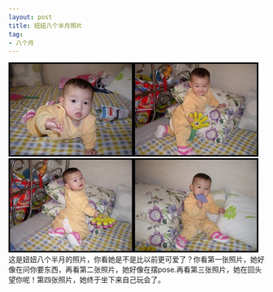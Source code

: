```yaml
---
layout: post
title: 妞妞八个半月照片
tag: 
- 八个月
---
```

<p><a href="/assets/images/2011/02/SDC11611.jpg"><img style="border-bottom: 0px; border-left: 0px; padding-left: 0px; padding-right: 0px; display: inline; border-top: 0px; border-right: 0px; padding-top: 0px" title="SDC11611" border="0" alt="SDC11611" src="/assets/images/2011/02/SDC11611_thumb.jpg" width="246" height="186" /></a><a href="/assets/images/2011/02/SDC11606.jpg"><img style="background-image: none; border-right-width: 0px; padding-left: 0px; padding-right: 0px; display: inline; border-top-width: 0px; border-bottom-width: 0px; border-left-width: 0px; padding-top: 0px" title="SDC11606" border="0" alt="SDC11606" src="/assets/images/2011/02/SDC11606_thumb.jpg" width="246" height="186" /></a><a href="/assets/images/2011/02/SDC11603.jpg"><img style="background-image: none; border-right-width: 0px; padding-left: 0px; padding-right: 0px; display: inline; border-top-width: 0px; border-bottom-width: 0px; border-left-width: 0px; padding-top: 0px" title="SDC11603" border="0" alt="SDC11603" src="/assets/images/2011/02/SDC11603_thumb.jpg" width="246" height="186" /></a><a href="/assets/images/2011/02/SDC11638.jpg"><img style="background-image: none; border-right-width: 0px; padding-left: 0px; padding-right: 0px; display: inline; border-top-width: 0px; border-bottom-width: 0px; border-left-width: 0px; padding-top: 0px" title="SDC11638" border="0" alt="SDC11638" src="/assets/images/2011/02/SDC11638_thumb.jpg" width="246" height="186" /></a>    <br clear="all" />这是妞妞八个半月的照片，你看她是不是比以前更可爱了？你看第一张照片，她好像在问你要东西，再看第二张照片，她好像在摆pose.再看第三张照片，她在回头望你呢！第四张照片，她终于坐下来自己玩会了。</p>
